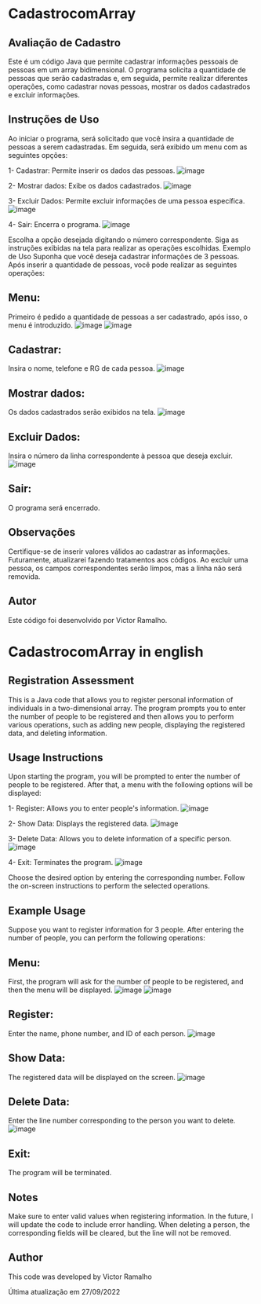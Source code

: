# CadastrocomArray
## Avaliação de Cadastro
Este é um código Java que permite cadastrar informações pessoais de pessoas em um array bidimensional. O programa solicita a quantidade de pessoas que serão cadastradas e, em seguida, permite realizar diferentes operações, como cadastrar novas pessoas, mostrar os dados cadastrados e excluir informações.

## Instruções de Uso
Ao iniciar o programa, será solicitado que você insira a quantidade de pessoas a serem cadastradas.
Em seguida, será exibido um menu com as seguintes opções:

1- Cadastrar: Permite inserir os dados das pessoas.
![image](https://github.com/RamalhoVr/CadastrocomArray/assets/116125017/0c8b18a9-6985-41ac-841f-fb0090e1bc29)

2- Mostrar dados: Exibe os dados cadastrados.
![image](https://github.com/RamalhoVr/CadastrocomArray/assets/116125017/7436b035-08e7-4490-966f-6d1b8b59acb8)

3- Excluir Dados: Permite excluir informações de uma pessoa específica.
![image](https://github.com/RamalhoVr/CadastrocomArray/assets/116125017/2130a034-7134-46a2-82d4-f7414f4a13a9)

4- Sair: Encerra o programa.
![image](https://github.com/RamalhoVr/CadastrocomArray/assets/116125017/58efba18-2017-4f4c-bd2c-c626b38368c0)

Escolha a opção desejada digitando o número correspondente.
Siga as instruções exibidas na tela para realizar as operações escolhidas.
Exemplo de Uso
Suponha que você deseja cadastrar informações de 3 pessoas. Após inserir a quantidade de pessoas, você pode realizar as seguintes operações:

## Menu: 
Primeiro é pedido a quantidade de pessoas a ser cadastrado, após isso, o menu é introduzido.
![image](https://github.com/RamalhoVr/CadastrocomArray/assets/116125017/41a43281-081b-45ba-a38b-8006fedb5b45)
![image](https://github.com/RamalhoVr/CadastrocomArray/assets/116125017/24a86a16-3944-4dba-8ae3-f0fc8ab53f30)

## Cadastrar:
Insira o nome, telefone e RG de cada pessoa.
![image](https://github.com/RamalhoVr/CadastrocomArray/assets/116125017/f1447805-4150-4603-a486-b70aeac628f0)


## Mostrar dados:
Os dados cadastrados serão exibidos na tela.
![image](https://github.com/RamalhoVr/CadastrocomArray/assets/116125017/2767636f-ba33-47f9-9e91-53ac8a5d4fa2)


## Excluir Dados:
Insira o número da linha correspondente à pessoa que deseja excluir.
![image](https://github.com/RamalhoVr/CadastrocomArray/assets/116125017/6fe2ff32-2b6c-45a5-a16e-251b203d91c7)


## Sair:
O programa será encerrado.

## Observações
Certifique-se de inserir valores válidos ao cadastrar as informações.
Futuramente, atualizarei fazendo tratamentos aos códigos.
Ao excluir uma pessoa, os campos correspondentes serão limpos, mas a linha não será removida.


## Autor
Este código foi desenvolvido por Victor Ramalho.

# CadastrocomArray in english

## Registration Assessment
This is a Java code that allows you to register personal information of individuals in a two-dimensional array. The program prompts you to enter the number of people to be registered and then allows you to perform various operations, such as adding new people, displaying the registered data, and deleting information.

## Usage Instructions
Upon starting the program, you will be prompted to enter the number of people to be registered. 
After that, a menu with the following options will be displayed:

1- Register: Allows you to enter people's information.
![image](https://github.com/RamalhoVr/CadastrocomArray/assets/116125017/0c8b18a9-6985-41ac-841f-fb0090e1bc29)

2- Show Data: Displays the registered data.
![image](https://github.com/RamalhoVr/CadastrocomArray/assets/116125017/7436b035-08e7-4490-966f-6d1b8b59acb8)

3- Delete Data: Allows you to delete information of a specific person.
![image](https://github.com/RamalhoVr/CadastrocomArray/assets/116125017/2130a034-7134-46a2-82d4-f7414f4a13a9)

4- Exit: Terminates the program.
![image](https://github.com/RamalhoVr/CadastrocomArray/assets/116125017/58efba18-2017-4f4c-bd2c-c626b38368c0)

Choose the desired option by entering the corresponding number.
Follow the on-screen instructions to perform the selected operations.

## Example Usage
Suppose you want to register information for 3 people. After entering the number of people, you can perform the following operations:

## Menu: 
First, the program will ask for the number of people to be registered, and then the menu will be displayed.
![image](https://github.com/RamalhoVr/CadastrocomArray/assets/116125017/41a43281-081b-45ba-a38b-8006fedb5b45)
![image](https://github.com/RamalhoVr/CadastrocomArray/assets/116125017/24a86a16-3944-4dba-8ae3-f0fc8ab53f30)

## Register:
Enter the name, phone number, and ID of each person.
![image](https://github.com/RamalhoVr/CadastrocomArray/assets/116125017/f1447805-4150-4603-a486-b70aeac628f0)


## Show Data:
The registered data will be displayed on the screen.
![image](https://github.com/RamalhoVr/CadastrocomArray/assets/116125017/2767636f-ba33-47f9-9e91-53ac8a5d4fa2)


## Delete Data:
Enter the line number corresponding to the person you want to delete.
![image](https://github.com/RamalhoVr/CadastrocomArray/assets/116125017/6fe2ff32-2b6c-45a5-a16e-251b203d91c7)


## Exit:
The program will be terminated.

## Notes
Make sure to enter valid values when registering information.
In the future, I will update the code to include error handling.
When deleting a person, the corresponding fields will be cleared, but the line will not be removed.

## Author
This code was developed by Victor Ramalho


Última atualização em 27/09/2022
